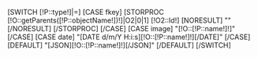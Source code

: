 [SWITCH [!P::type!]|=]
	[CASE fkey]
            [STORPROC [!O::getParents([!P::objectName!])!]|O2|0|1]
		[!O2::Id!]
                [NORESULT]
                ""
                [/NORESULT]
            [/STORPROC]
	[/CASE]	
	[CASE image]
		"[!O::[!P::name!]!]"
	[/CASE]	
	[CASE date]
		"[DATE d/m/Y H:i:s][!O::[!P::name!]!][/DATE]"
	[/CASE]	
	[DEFAULT]
		"[JSON][!O::[!P::name!]!][/JSON]"
	[/DEFAULT]
[/SWITCH]	
